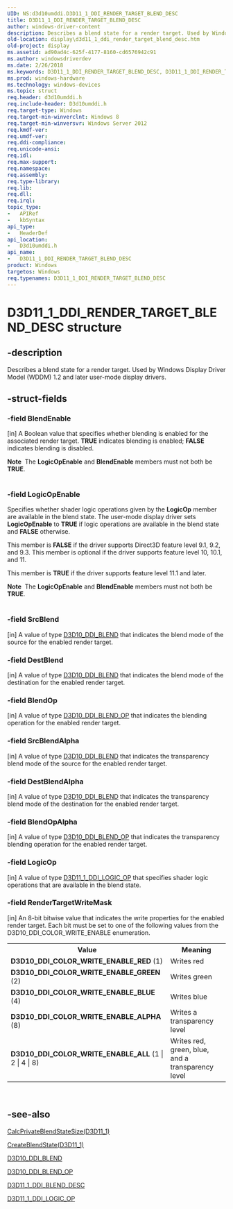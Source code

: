 ```yaml
---
UID: NS:d3d10umddi.D3D11_1_DDI_RENDER_TARGET_BLEND_DESC
title: D3D11_1_DDI_RENDER_TARGET_BLEND_DESC
author: windows-driver-content
description: Describes a blend state for a render target. Used by Windows Display Driver Model (WDDM) 1.2 and later user-mode display drivers.
old-location: display\d3d11_1_ddi_render_target_blend_desc.htm
old-project: display
ms.assetid: ad90ad4c-625f-4177-8160-cd6576942c91
ms.author: windowsdriverdev
ms.date: 2/26/2018
ms.keywords: D3D11_1_DDI_RENDER_TARGET_BLEND_DESC, D3D11_1_DDI_RENDER_TARGET_BLEND_DESC structure [Display Devices], d3d10umddi/D3D11_1_DDI_RENDER_TARGET_BLEND_DESC, display.d3d11_1_ddi_render_target_blend_desc
ms.prod: windows-hardware
ms.technology: windows-devices
ms.topic: struct
req.header: d3d10umddi.h
req.include-header: D3d10umddi.h
req.target-type: Windows
req.target-min-winverclnt: Windows 8
req.target-min-winversvr: Windows Server 2012
req.kmdf-ver: 
req.umdf-ver: 
req.ddi-compliance: 
req.unicode-ansi: 
req.idl: 
req.max-support: 
req.namespace: 
req.assembly: 
req.type-library: 
req.lib: 
req.dll: 
req.irql: 
topic_type:
-	APIRef
-	kbSyntax
api_type:
-	HeaderDef
api_location:
-	D3d10umddi.h
api_name:
-	D3D11_1_DDI_RENDER_TARGET_BLEND_DESC
product: Windows
targetos: Windows
req.typenames: D3D11_1_DDI_RENDER_TARGET_BLEND_DESC
---
```


# D3D11_1_DDI_RENDER_TARGET_BLEND_DESC structure


## -description


Describes a blend state for a render target. Used by Windows Display Driver Model (WDDM) 1.2 and later user-mode display drivers.


## -struct-fields




### -field BlendEnable

[in] A Boolean value that specifies whether blending is enabled for the associated render target. <b>TRUE</b> indicates blending is enabled; <b>FALSE</b> indicates blending is disabled.

<div class="alert"><b>Note</b>  The <b>LogicOpEnable</b> and <b>BlendEnable</b> members must not both be <b>TRUE</b>.</div>
<div> </div>

### -field LogicOpEnable

Specifies whether shader logic operations given by the <b>LogicOp</b> member are available in the blend state. The user-mode display driver sets <b>LogicOpEnable</b> to <b>TRUE</b> if logic operations are available in the blend state and <b>FALSE</b> otherwise. 

This member is <b>FALSE</b> if the   driver supports Direct3D feature level 9.1, 9.2, and 9.3. This member is optional if the driver supports feature level 10, 10.1, and 11.

This member is <b>TRUE</b> if the driver supports feature level 11.1 and later.

<div class="alert"><b>Note</b>  The <b>LogicOpEnable</b> and <b>BlendEnable</b> members must not both be <b>TRUE</b>.</div>
<div> </div>

### -field SrcBlend

[in] A value of type <a href="https://msdn.microsoft.com/library/windows/hardware/ff541916">D3D10_DDI_BLEND</a> that indicates the blend mode of the source for the enabled render target. 


### -field DestBlend

[in] A value of type <a href="https://msdn.microsoft.com/library/windows/hardware/ff541916">D3D10_DDI_BLEND</a> that indicates the blend mode of the destination for the enabled render target. 


### -field BlendOp

[in] A value of type <a href="https://msdn.microsoft.com/library/windows/hardware/ff541923">D3D10_DDI_BLEND_OP</a> that indicates the blending operation for the enabled render target. 


### -field SrcBlendAlpha

[in] A value of type <a href="https://msdn.microsoft.com/library/windows/hardware/ff541916">D3D10_DDI_BLEND</a> that indicates the transparency blend mode of the source for the enabled render target. 


### -field DestBlendAlpha

[in] A value of type <a href="https://msdn.microsoft.com/library/windows/hardware/ff541916">D3D10_DDI_BLEND</a> that indicates the transparency blend mode of the destination for the enabled render target. 


### -field BlendOpAlpha

[in] A value of type <a href="https://msdn.microsoft.com/library/windows/hardware/ff541923">D3D10_DDI_BLEND_OP</a> that indicates the transparency blending operation for the enabled render target. 


### -field LogicOp

[in] A value of type <a href="https://msdn.microsoft.com/library/windows/hardware/hh451051">D3D11_1_DDI_LOGIC_OP</a> that specifies  shader logic operations that are available in the blend state.


### -field RenderTargetWriteMask

[in] An 8-bit bitwise value that indicates the write properties for the enabled render target. Each bit must be set to one of the following values from the D3D10_DDI_COLOR_WRITE_ENABLE enumeration.

<table>
<tr>
<th>Value</th>
<th>Meaning</th>
</tr>
<tr>
<td>
<b>D3D10_DDI_COLOR_WRITE_ENABLE_RED</b> (1)

</td>
<td>
Writes red

</td>
</tr>
<tr>
<td>
<b>D3D10_DDI_COLOR_WRITE_ENABLE_GREEN</b> (2)

</td>
<td>
Writes green

</td>
</tr>
<tr>
<td>
<b>D3D10_DDI_COLOR_WRITE_ENABLE_BLUE</b> (4)

</td>
<td>
Writes blue

</td>
</tr>
<tr>
<td>
<b>D3D10_DDI_COLOR_WRITE_ENABLE_ALPHA</b> (8)

</td>
<td>
Writes a transparency level

</td>
</tr>
<tr>
<td>
<b>D3D10_DDI_COLOR_WRITE_ENABLE_ALL</b> (1 | 2 | 4 | 8)

</td>
<td>
Writes red, green, blue, and a transparency level

</td>
</tr>
</table>
 


## -see-also




<a href="https://msdn.microsoft.com/e53bb658-ef6c-4f44-aa5a-8c641046f90d">CalcPrivateBlendStateSize(D3D11_1)</a>



<a href="https://msdn.microsoft.com/5956412e-ae35-4960-afc0-a82c6a2aa9f1">CreateBlendState(D3D11_1)</a>



<a href="https://msdn.microsoft.com/library/windows/hardware/ff541916">D3D10_DDI_BLEND</a>



<a href="https://msdn.microsoft.com/library/windows/hardware/ff541923">D3D10_DDI_BLEND_OP</a>



<a href="https://msdn.microsoft.com/library/windows/hardware/hh451041">D3D11_1_DDI_BLEND_DESC</a>



<a href="https://msdn.microsoft.com/library/windows/hardware/hh451051">D3D11_1_DDI_LOGIC_OP</a>
 

 

